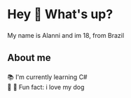 <h1 align="left">Hey 👋 What's up?</h1>

###

<p align="left">My name is Alanni and im 18, from Brazil </p>

###

<h2 align="left">About me</h2>

###

<p align="left">📚 I'm currently learning C#<br>🎯 🎲 Fun fact: i love my dog</p>

###



###


###
